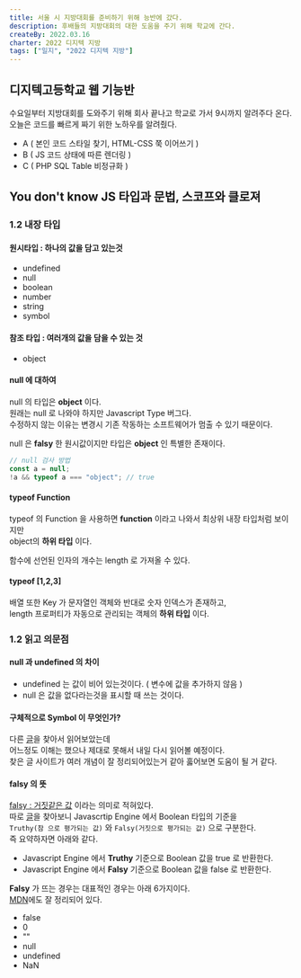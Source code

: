 ```yaml
---
title: 서울 시 지방대회를 준비하기 위해 능반에 갔다.
description: 후배들의 지방대회의 대한 도움을 주기 위해 학교에 간다.
createBy: 2022.03.16
charter: 2022 디지텍 지방
tags: ["일지", "2022 디지텍 지방"]
---
```


## 디지텍고등학교 웹 기능반

수요일부터 지방대회를 도와주기 위해 회사 끝나고 학교로 가서 9시까지 알려주다 온다.  
오늘은 코드를 빠르게 짜기 위한 노하우를 알려줬다.

-   A ( 본인 코드 스타일 찾기, HTML-CSS 쭉 이어쓰기 )
-   B ( JS 코드 상태에 따른 렌더링 )
-   C ( PHP SQL Table 비정규화 )

## You don't know JS 타입과 문법, 스코프와 클로져

### 1.2 내장 타입

#### 원시타입 : 하나의 값을 담고 있는것

-   undefined
-   null
-   boolean
-   number
-   string
-   symbol

#### 참조 타입 : 여러개의 값을 담을 수 있는 것

-   object

#### null 에 대하여

null 의 타입은 **object** 이다.  
원래는 null 로 나와야 하지만 Javascript Type 버그다.  
수정하지 않는 이유는 변경시 기존 작동하는 소프트웨어가 멈출 수 있기 때문이다.

null 은 **falsy** 한 원시값이지만 타입은 **object** 인 특별한 존재이다.

```js
// null 검사 방법
const a = null;
!a && typeof a === "object"; // true
```

#### typeof Function

typeof 의 Function 을 사용하면 **function** 이라고 나와서 최상위 내장 타입처럼 보이지만  
object의 **하위 타입** 이다.

함수에 선언된 인자의 개수는 length 로 가져올 수 있다.

#### typeof [1,2,3]

배열 또한 Key 가 문자열인 객체와 반대로 숫자 인덱스가 존재하고,  
length 프로퍼티가 자동으로 관리되는 객체의 **하위 타입** 이다.

### 1.2 읽고 의문점

#### null 과 undefined 의 차이

-   undefined 는 값이 비어 있는것이다. ( 변수에 값을 추가하지 않음 )
-   null 은 값을 없다라는것을 표시할 때 쓰는 것이다.

#### 구체적으로 Symbol 이 무엇인가?

다른 [글](https://ko.javascript.info/symbol)을 찾아서 읽어보았는데  
어느정도 이해는 했으나 제대로 못해서 내일 다시 읽어볼 예정이다.  
찾은 글 사이트가 여러 개념이 잘 정리되어있는거 같아 훓어보면 도움이 될 거 같다.

#### falsy 의 뜻

[falsy : 거짓같은 값](https://developer.mozilla.org/ko/docs/Glossary/Falsy) 이라는 의미로 적혀있다.  
따로 [글](https://joooing.tistory.com/entry/%EA%B8%B0%EC%96%B5%ED%95%B4%EC%95%BC-%ED%95%A0-6%EA%B0%80%EC%A7%80-falsy-%EA%B0%92)을 찾아보니 Javascrtip Engine 에서 Boolean 타입의 기준을  
`Truthy(참 으로 평가되는 값)` 와 `Falsy(거짓으로 평가되는 값)` 으로 구분한다.  
즉 요약하자면 아래와 같다.

-   Javascript Engine 에서 **Truthy** 기준으로 Boolean 값을 true 로 반환한다.
-   Javascript Engine 에서 **Falsy** 기준으로 Boolean 값을 false 로 반환한다.

**Falsy** 가 뜨는 경우는 대표적인 경우는 아래 6가지이다.  
[MDN](https://developer.mozilla.org/ko/docs/Glossary/Falsy)에도 잘 정리되어 있다.

-   false
-   0
-   ""
-   null
-   undefined
-   NaN
